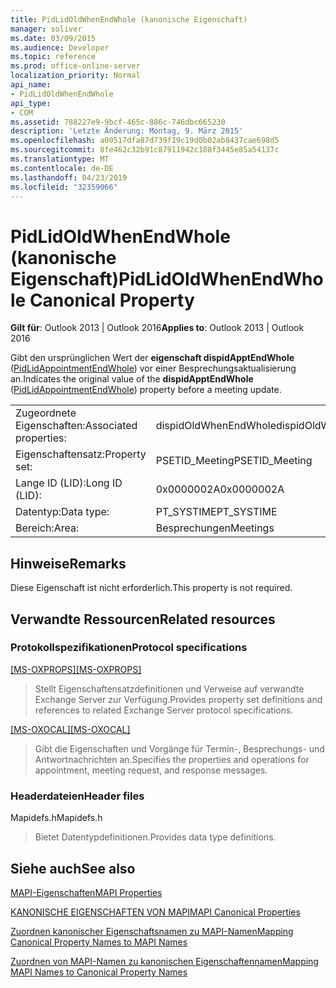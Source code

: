 ```yaml
---
title: PidLidOldWhenEndWhole (kanonische Eigenschaft)
manager: soliver
ms.date: 03/09/2015
ms.audience: Developer
ms.topic: reference
ms.prod: office-online-server
localization_priority: Normal
api_name:
- PidLidOldWhenEndWhole
api_type:
- COM
ms.assetid: 788227e9-9bcf-465c-886c-746dbc665230
description: 'Letzte Änderung: Montag, 9. März 2015'
ms.openlocfilehash: a00517dfa87d739f19c19d0b02ab8437cae698d5
ms.sourcegitcommit: 8fe462c32b91c87911942c188f3445e85a54137c
ms.translationtype: MT
ms.contentlocale: de-DE
ms.lasthandoff: 04/23/2019
ms.locfileid: "32359066"
---
```

# <a name="pidlidoldwhenendwhole-canonical-property"></a><span data-ttu-id="c50fe-103">PidLidOldWhenEndWhole (kanonische Eigenschaft)</span><span class="sxs-lookup"><span data-stu-id="c50fe-103">PidLidOldWhenEndWhole Canonical Property</span></span>

  
  
<span data-ttu-id="c50fe-104">**Gilt für**: Outlook 2013 | Outlook 2016</span><span class="sxs-lookup"><span data-stu-id="c50fe-104">**Applies to**: Outlook 2013 | Outlook 2016</span></span> 
  
<span data-ttu-id="c50fe-105">Gibt den ursprünglichen Wert der **eigenschaft dispidApptEndWhole** ([PidLidAppointmentEndWhole](pidlidappointmentendwhole-canonical-property.md)) vor einer Besprechungsaktualisierung an.</span><span class="sxs-lookup"><span data-stu-id="c50fe-105">Indicates the original value of the **dispidApptEndWhole** ([PidLidAppointmentEndWhole](pidlidappointmentendwhole-canonical-property.md)) property before a meeting update.</span></span>
  
|||
|:-----|:-----|
|<span data-ttu-id="c50fe-106">Zugeordnete Eigenschaften:</span><span class="sxs-lookup"><span data-stu-id="c50fe-106">Associated properties:</span></span>  <br/> |<span data-ttu-id="c50fe-107">dispidOldWhenEndWhole</span><span class="sxs-lookup"><span data-stu-id="c50fe-107">dispidOldWhenEndWhole</span></span>  <br/> |
|<span data-ttu-id="c50fe-108">Eigenschaftensatz:</span><span class="sxs-lookup"><span data-stu-id="c50fe-108">Property set:</span></span>  <br/> |<span data-ttu-id="c50fe-109">PSETID_Meeting</span><span class="sxs-lookup"><span data-stu-id="c50fe-109">PSETID_Meeting</span></span>  <br/> |
|<span data-ttu-id="c50fe-110">Lange ID (LID):</span><span class="sxs-lookup"><span data-stu-id="c50fe-110">Long ID (LID):</span></span>  <br/> |<span data-ttu-id="c50fe-111">0x0000002A</span><span class="sxs-lookup"><span data-stu-id="c50fe-111">0x0000002A</span></span>  <br/> |
|<span data-ttu-id="c50fe-112">Datentyp:</span><span class="sxs-lookup"><span data-stu-id="c50fe-112">Data type:</span></span>  <br/> |<span data-ttu-id="c50fe-113">PT_SYSTIME</span><span class="sxs-lookup"><span data-stu-id="c50fe-113">PT_SYSTIME</span></span>  <br/> |
|<span data-ttu-id="c50fe-114">Bereich:</span><span class="sxs-lookup"><span data-stu-id="c50fe-114">Area:</span></span>  <br/> |<span data-ttu-id="c50fe-115">Besprechungen</span><span class="sxs-lookup"><span data-stu-id="c50fe-115">Meetings</span></span>  <br/> |
   
## <a name="remarks"></a><span data-ttu-id="c50fe-116">Hinweise</span><span class="sxs-lookup"><span data-stu-id="c50fe-116">Remarks</span></span>

<span data-ttu-id="c50fe-117">Diese Eigenschaft ist nicht erforderlich.</span><span class="sxs-lookup"><span data-stu-id="c50fe-117">This property is not required.</span></span>
  
## <a name="related-resources"></a><span data-ttu-id="c50fe-118">Verwandte Ressourcen</span><span class="sxs-lookup"><span data-stu-id="c50fe-118">Related resources</span></span>

### <a name="protocol-specifications"></a><span data-ttu-id="c50fe-119">Protokollspezifikationen</span><span class="sxs-lookup"><span data-stu-id="c50fe-119">Protocol specifications</span></span>

<span data-ttu-id="c50fe-120">[[MS-OXPROPS]](https://msdn.microsoft.com/library/f6ab1613-aefe-447d-a49c-18217230b148%28Office.15%29.aspx)</span><span class="sxs-lookup"><span data-stu-id="c50fe-120">[[MS-OXPROPS]](https://msdn.microsoft.com/library/f6ab1613-aefe-447d-a49c-18217230b148%28Office.15%29.aspx)</span></span>
  
> <span data-ttu-id="c50fe-121">Stellt Eigenschaftensatzdefinitionen und Verweise auf verwandte Exchange Server zur Verfügung.</span><span class="sxs-lookup"><span data-stu-id="c50fe-121">Provides property set definitions and references to related Exchange Server protocol specifications.</span></span>
    
<span data-ttu-id="c50fe-122">[[MS-OXOCAL]](https://msdn.microsoft.com/library/09861fde-c8e4-4028-9346-e7c214cfdba1%28Office.15%29.aspx)</span><span class="sxs-lookup"><span data-stu-id="c50fe-122">[[MS-OXOCAL]](https://msdn.microsoft.com/library/09861fde-c8e4-4028-9346-e7c214cfdba1%28Office.15%29.aspx)</span></span>
  
> <span data-ttu-id="c50fe-123">Gibt die Eigenschaften und Vorgänge für Termin-, Besprechungs- und Antwortnachrichten an.</span><span class="sxs-lookup"><span data-stu-id="c50fe-123">Specifies the properties and operations for appointment, meeting request, and response messages.</span></span>
    
### <a name="header-files"></a><span data-ttu-id="c50fe-124">Headerdateien</span><span class="sxs-lookup"><span data-stu-id="c50fe-124">Header files</span></span>

<span data-ttu-id="c50fe-125">Mapidefs.h</span><span class="sxs-lookup"><span data-stu-id="c50fe-125">Mapidefs.h</span></span>
  
> <span data-ttu-id="c50fe-126">Bietet Datentypdefinitionen.</span><span class="sxs-lookup"><span data-stu-id="c50fe-126">Provides data type definitions.</span></span>
    
## <a name="see-also"></a><span data-ttu-id="c50fe-127">Siehe auch</span><span class="sxs-lookup"><span data-stu-id="c50fe-127">See also</span></span>



[<span data-ttu-id="c50fe-128">MAPI-Eigenschaften</span><span class="sxs-lookup"><span data-stu-id="c50fe-128">MAPI Properties</span></span>](mapi-properties.md)
  
[<span data-ttu-id="c50fe-129">KANONISCHE EIGENSCHAFTEN VON MAPI</span><span class="sxs-lookup"><span data-stu-id="c50fe-129">MAPI Canonical Properties</span></span>](mapi-canonical-properties.md)
  
[<span data-ttu-id="c50fe-130">Zuordnen kanonischer Eigenschaftsnamen zu MAPI-Namen</span><span class="sxs-lookup"><span data-stu-id="c50fe-130">Mapping Canonical Property Names to MAPI Names</span></span>](mapping-canonical-property-names-to-mapi-names.md)
  
[<span data-ttu-id="c50fe-131">Zuordnen von MAPI-Namen zu kanonischen Eigenschaftennamen</span><span class="sxs-lookup"><span data-stu-id="c50fe-131">Mapping MAPI Names to Canonical Property Names</span></span>](mapping-mapi-names-to-canonical-property-names.md)

